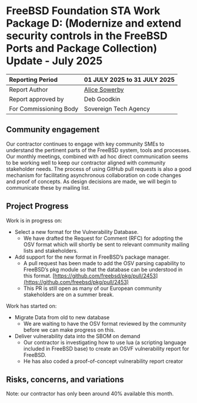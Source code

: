 # FreeBSD Foundation STA Work Package D: (Modernize and extend security controls in the FreeBSD Ports and Package Collection) Update \- July 2025

| Reporting Period | 01 JULY 2025 to 31 JULY 2025 |
| :---- | :---- |
| Report Author | [Alice Sowerby](mailto:alice@freebsdfoundation.org) |
| Report approved by | Deb Goodkin |
| For Commissioning Body | Sovereign Tech Agency |

## Community engagement

Our contractor continues to engage with key community SMEs to understand the pertinent parts of the FreeBSD system, tools and processes. Our monthly meetings, combined with ad hoc direct communication seems to be working well to keep our contractor aligned with community stakeholder needs. The process of using GitHub pull requests is also a good mechanism for facilitating asynchronous collaboration on code changes and proof of concepts. As design decisions are made, we will begin to communicate these by mailing list.

## Project Progress

Work is in progress on:

* Select a new format for the Vulnerability Database.  
  * We have drafted the Request for Comment (RFC) for adopting the OSV format which will shortly be sent to relevant community mailing lists and stakeholders.  
* Add support for the new format in FreeBSD’s package manager.  
  * A pull request has been made to add the OSV parsing capability to FreeBSD’s pkg module so that the database can be understood in this format. [https://github.com/freebsd/pkg/pull/2453](https://github.com/freebsd/pkg/pull/2453)   
  * This PR is still open as many of our European community stakeholders are on a summer break.

Work has started on:

* Migrate Data from old to new database  
  * We are waiting to have the OSV format reviewed by the community before we can make progress on this.   
* Deliver vulnerability data into the SBOM on demand  
  * Our contractor is investigating how to use lua (a scripting language included in FreeBSD base) to create an OSVF vulnerability report for FreeBSD.  
  * He has also coded a proof-of-concept vulnerability report creator

## Risks, concerns, and variations

Note: our contractor has only been around 40% available this month. 
